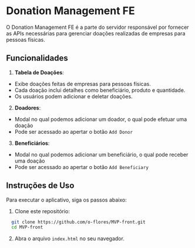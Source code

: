 # Donation Management FE

O Donation Management FE é a parte do servidor responsável por fornecer as APIs necessárias para gerenciar doações realizadas de empresas para pessoas físicas.

## Funcionalidades

1. **Tabela de Doações**:

- Exibe doações feitas de empresas para pessoas físicas.
- Cada doação inclui detalhes como beneficiário, produto e quantidade.
- Os usuários podem adicionar e deletar doações.

2. **Doadores**:

- Modal no qual podemos adicionar um doador, o qual pode efetuar uma doação
- Pode ser acessado ao apertar o botão `Add Donor`

3. **Beneficiários**:

- Modal no qual podemos adicionar um beneficiário, o qual pode receber uma doação
- Pode ser acessado ao apertar o botão `Add Beneficiary`

## Instruções de Uso

Para executar o aplicativo, siga os passos abaixo:

1. Clone este repositório:

```bash
  git clone https://github.com/o-flores/MVP-front.git
  cd MVP-front
```

2. Abra o arquivo `index.html` no seu navegador.

